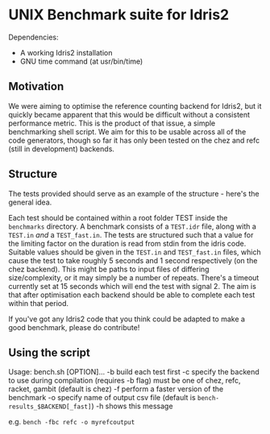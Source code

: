 # UNIX Benchmark suite for Idris2

Dependencies:
- A working Idris2 installation
- GNU time command (at usr/bin/time)

## Motivation

We were aiming to optimise the reference counting backend for Idris2, but it quickly became apparent that this would be difficult without a consistent performance metric. This is the product of that issue, a simple benchmarking shell script. We aim for this to be usable across all of the code generators, though so far it has only been tested on the chez and refc (still in development) backends.

## Structure

The tests provided should serve as an example of the structure - here's the general idea.

Each test should be contained within a root folder TEST inside the `benchmarks` directory. A benchmark consists of a `TEST.idr` file, along with a `TEST.in` *and* a `TEST_fast.in`.
The tests are structured such that a value for the limiting factor on the duration is read from stdin from the idris code. Suitable values should be given in the `TEST.in` and `TEST_fast.in` files, which cause the test to take roughly 5 seconds and 1 second respectively (on the chez backend). This might be paths to input files of differing size/complexity, or it may simply be a number of repeats. There's a timeout currently set at 15 seconds which will end the test with signal 2. The aim is that after optimisation each backend should be able to complete each test within that period.

If you've got any Idris2 code that you think could be adapted to make a good benchmark, please do contribute!

## Using the script

Usage: bench.sh [OPTION]...
   -b   build each test first
   -c   specify the backend to use during compilation (requires -b flag)
        must be one of chez, refc, racket, gambit
        (default is chez)
   -f   perform a faster version of the benchmark
   -o   specify name of output csv file
        (default is `bench-results_$BACKEND[_fast]`)
   -h   shows this message

e.g. `bench -fbc refc -o myrefcoutput`
